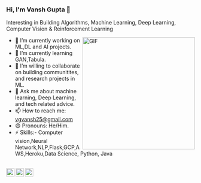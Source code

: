 ### Hi, I'm Vansh Gupta 👋

Interesting in Building Algorithms, Machine Learning, Deep Learning, Computer Vision & Reinforcement Learning

<img align="right" alt="GIF" height="300px" src="https://media.giphy.com/media/du3J3cXyzhj75IOgvA/giphy.gif" />

- 🔭 I’m currently working on ML,DL and AI projects.
- 🌱 I’m currently learning GAN,Tabula.
- 👯 I’m willing to collaborate on building communitites, and research projects in ML.
- 💬 Ask me about machine learning, Deep Learning, and tech related advice.
- 📫 How to reach me: vgvansh25@gmail.com
- 😄 Pronouns: He/Him.
- ⚡ Skills:- Computer vision,Neural Network,NLP,Flask,GCP,AWS,Heroku,Data Science, Python, Java

<br>
<a href="https://twitter.com/imvansh25">
  <img align="left" alt="Vansh Gupta | Twitter" width="22px" src="https://cdn.jsdelivr.net/npm/simple-icons@v3/icons/twitter.svg" />
</a>
<a href="https://www.linkedin.com/in/imvansh25/">
  <img align="left" alt="Vansh's LinkdeIN" width="22px" src="https://cdn.jsdelivr.net/npm/simple-icons@v3/icons/linkedin.svg" />
</a>
<a href=https://www.codechef.com/users/imvansh25">
  <img align="left" alt="Vansh's Codechef" width="22px" src="https://cdn.jsdelivr.net/npm/simple-icons@v3/icons/codechef.svg" />
